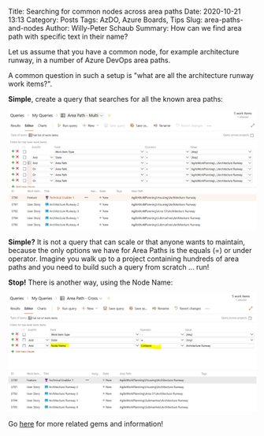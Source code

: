 Title: Searching for common nodes across area paths
Date: 2020-10-21 13:13
Category: Posts
Tags: AzDO, Azure Boards, Tips
Slug: area-paths-and-nodes
Author: Willy-Peter Schaub
Summary: How can we find area path with specific text in their name?

Let us assume that you have a common node, for example architecture runway, in a number of Azure DevOps area paths. 

A common question in such a setup is "what are all the architecture runway work items?". 

**Simple**, create a query that searches for all the known area paths:

![Area Paths](/images/searching-for-common-nodes-across-area-paths-1.png)

**Simple?** It is not a query that can scale or that anyone wants to maintain, because the only options we have for Area Paths is the equals (=) or under 
operator. Imagine you walk up to a project containing hundreds of area paths and you need to build such a query from scratch ... run!

**Stop!** There is another way, using the Node Name:

![Node Names](/images/searching-for-common-nodes-across-area-paths-2.png)

Go [here](https://docs.microsoft.com/en-us/azure/devops/boards/queries/query-by-area-iteration-path?view=azure-devops#node-name-and-keyword-based-queries) for more related gems and information!


